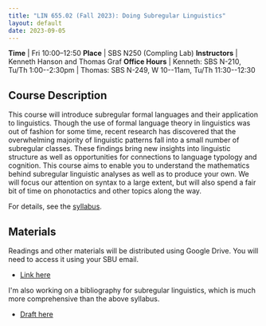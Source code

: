 ```yaml
---
title: "LIN 655.02 (Fall 2023): Doing Subregular Linguistics"
layout: default
date: 2023-09-05
---
```


**Time** | Fri 10:00–12:50
**Place** | SBS N250 (Compling Lab)
**Instructors** | Kenneth Hanson and Thomas Graf
**Office Hours** | Kenneth: SBS N-210, Tu/Th 1:00--2:30pm
 | Thomas: SBS N-249, W 10--11am, Tu/Th 11:30--12:30

## Course Description

This course will introduce subregular formal languages and their application to linguistics.
Though the use of formal language theory in linguistics was out of fashion for some time, recent research has discovered that the overwhelming majority of linguistic patterns fall into a small number of subregular classes.
These findings bring new insights into linguistic structure as well as opportunities for connections to language typology and cognition.
This course aims to enable you to understand the mathematics behind subregular linguistic analyses as well as to produce your own.
We will focus our attention on syntax to a large extent, but will also spend a fair bit of time on phonotactics and other topics along the way.

For details, see the [syllabus](655-syllabus-23fa.pdf).

## Materials

Readings and other materials will be distributed using Google Drive.
You will need to access it using your SBU email.

- [Link here](https://drive.google.com/drive/folders/1Sm7U5s4d5uYzllJhcY1ivhkUeXIbiO6P?usp=sharing)

I'm also working on a bibliography for subregular linguistics, which is much more comprehensive than the above syllabus.

- [Draft here](/files/subregular-bibliography.pdf)
